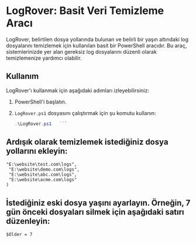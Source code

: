 # LogRover: Basit Veri Temizleme Aracı

LogRover, belirtilen dosya yollarında bulunan ve belirli bir yaşın altındaki log dosyalarını temizlemek için kullanılan basit bir PowerShell aracıdır. Bu araç, sistemlerinizde yer alan gereksiz log dosyalarını düzenli olarak temizlemenize yardımcı olabilir.

## Kullanım

LogRover'ı kullanmak için aşağıdaki adımları izleyebilirsiniz:

1. PowerShell'i başlatın.

2. `LogRover.ps1` dosyasını çalıştırmak için şu komutu kullanın:

   ```powershell
   .\LogRover.ps1   ```

## Ardışık olarak temizlemek istediğiniz dosya yollarını ekleyin:

   ```$Paths = @(
"E:\website\test.com\logs",
    "E:\website\demo.com\logs",
    "E:\website\abc.com\logs",
    "E:\website\acme.com\logs"
)
   ```

## İstediğiniz eski dosya yaşını ayarlayın. Örneğin, 7 gün önceki dosyaları silmek için aşağıdaki satırı düzenleyin:

   ```$Older = 7   ```
